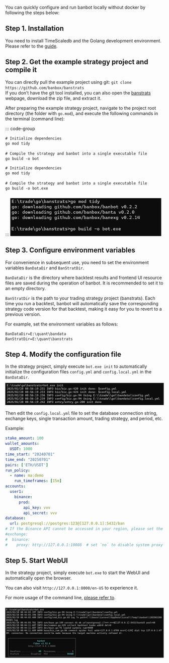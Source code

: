You can quickly configure and run banbot locally without docker by following the steps below:

## Step 1. Installation
You need to install TimeScaledb and the Golang development environment. Please refer to the [guide](./install.md).

## Step 2. Get the example strategy project and compile it
You can directly pull the example project using git: `git clone https://github.com/banbox/banstrats`  
If you don’t have the git tool installed, you can also open the [banstrats](https://github.com/banbox/banstrats) webpage, download the zip file, and extract it.

After preparing the example strategy project, navigate to the project root directory (the folder with `go.mod`), and execute the following commands in the terminal (command line):

::: code-group
```shell [Linux/MacOS]
# Initialize dependencies
go mod tidy

# Compile the strategy and banbot into a single executable file
go build -o bot
```
```shell [Windows]
# Initialize dependencies
go mod tidy

# Compile the strategy and banbot into a single executable file
go build -o bot.exe
```
:::
<img style="width:480px;margin-top:10px" src="/img/compile.jpg"/>

## Step 3. Configure environment variables
For convenience in subsequent use, you need to set the environment variables `BanDataDir` and `BanStratDir`.

`BanDataDir` is the directory where backtest results and frontend UI resource files are saved during the operation of banbot. It is recommended to set it to an empty directory.

`BanStratDir` is the path to your trading strategy project (banstrats). Each time you run a backtest, banbot will automatically save the corresponding strategy code version for that backtest, making it easy for you to revert to a previous version.

For example, set the environment variables as follows:
```text
BanDataDir=E:\quant\bandata
BanStratDir=E:\quant\banstrats
```

## Step 4. Modify the configuration file
In the strategy project, simply execute `bot.exe init` to automatically initialize the configuration files `config.yml` and `config.local.yml` in the `BanDataDir`.
<img style="width:780px;margin-top:10px" src="/img/init_config.jpg"/>

Then edit the `config.local.yml` file to set the database connection string, exchange keys, single transaction amount, trading strategy, and period, etc.

Example:
```yaml
stake_amount: 100
wallet_amounts:
  USDT: 1000
time_start: "20240701"
time_end: "20250701"
pairs: ['ETH/USDT']
run_policy:
  - name: ma:demo
    run_timeframes: [15m]
accounts:
  user1:
    binance:
      prod:
        api_key: vvv
        api_secret: vvv
database:
  url: postgresql://postgres:123@[127.0.0.1]:5432/ban
# If the Binance API cannot be accessed in your region, please set the VPN proxy, HTTP_PROXY or system proxy
#exchange:
#  binance:
#    proxy: http://127.0.0.1:10808  # set `no` to disable system proxy
```

## Step 5. Start WebUI
In the strategy project, simply execute `bot.exe` to start the WebUI and automatically open the browser.

You can also visit `http://127.0.0.1:8000/en-US` to experience it.

For more usage of the command line, [please refer to](./bot_usage.md).

<img style="width:780px;margin-top:10px" src="/img/run_webui.jpg"/>
